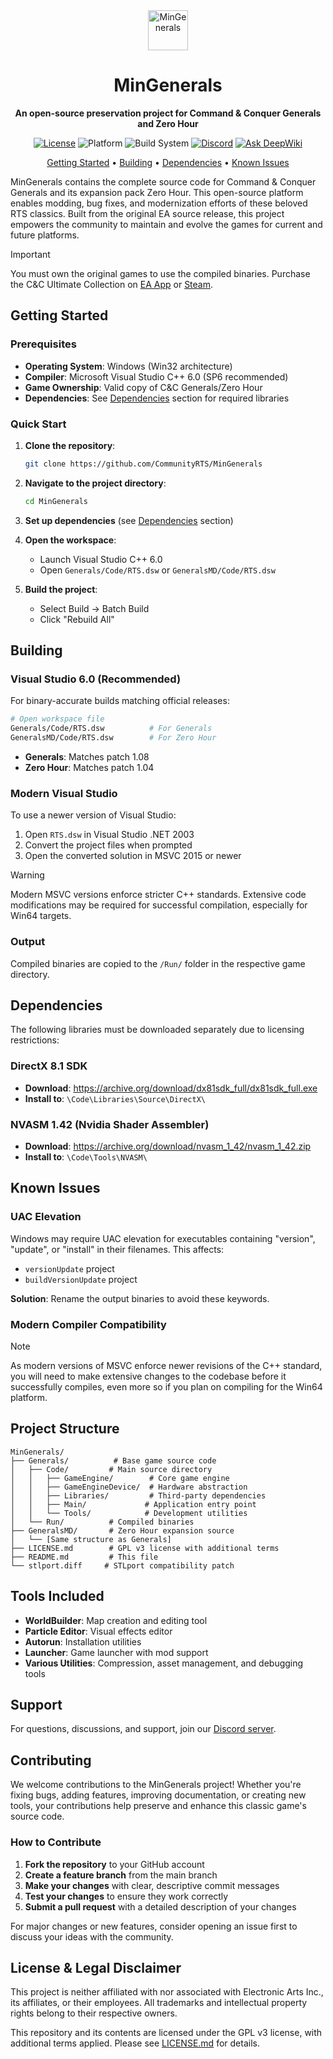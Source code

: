 <!-- markdownlint-disable -->
<div align="center">
  <img src="./Generals/Code/Main/Generals.ico" alt="MinGenerals" width="64" height="64">

# MinGenerals

**An open-source preservation project for Command & Conquer Generals and Zero Hour**

[![License](https://img.shields.io/badge/License-GPL%20v3-blue.svg)](LICENSE.md)
![Platform](https://img.shields.io/badge/Platform-Win32-lightgrey.svg)
![Build System](https://img.shields.io/badge/Build%20System-Visual%20Studio%206.0-orange.svg)
[![Discord](https://img.shields.io/badge/Discord-Join%20Server-5865F2.svg)](https://discord.gg/CRZDZEhR5p)
[![Ask DeepWiki](https://deepwiki.com/badge.svg)](https://deepwiki.com/CommunityRTS/MinGenerals)

[Getting Started](#getting-started) • [Building](#building) • [Dependencies](#dependencies) • [Known Issues](#known-issues)

</div>

MinGenerals contains the complete source code for Command & Conquer Generals and its expansion pack Zero Hour. This open-source platform enables modding, bug fixes, and modernization efforts of these beloved RTS classics. Built from the original EA source release, this project empowers the community to maintain and evolve the games for current and future platforms.

> [!IMPORTANT]
> You must own the original games to use the compiled binaries. Purchase the C&C Ultimate Collection on [EA App](https://www.ea.com/en-gb/games/command-and-conquer/command-and-conquer-the-ultimate-collection/buy/pc) or [Steam](https://store.steampowered.com/bundle/39394/Command__Conquer_The_Ultimate_Collection/).

## Getting Started

### Prerequisites

- **Operating System**: Windows (Win32 architecture)
- **Compiler**: Microsoft Visual Studio C++ 6.0 (SP6 recommended)
- **Game Ownership**: Valid copy of C&C Generals/Zero Hour
- **Dependencies**: See [Dependencies](#dependencies) section for required libraries

### Quick Start

1. **Clone the repository**:

   ```bash
   git clone https://github.com/CommunityRTS/MinGenerals
   ```

2. **Navigate to the project directory**:

   ```bash
   cd MinGenerals
   ```

3. **Set up dependencies** (see [Dependencies](#dependencies) section)

4. **Open the workspace**:
   - Launch Visual Studio C++ 6.0
   - Open `Generals/Code/RTS.dsw` or `GeneralsMD/Code/RTS.dsw`

5. **Build the project**:
   - Select Build → Batch Build
   - Click "Rebuild All"

## Building

### Visual Studio 6.0 (Recommended)

For binary-accurate builds matching official releases:

```bash
# Open workspace file
Generals/Code/RTS.dsw          # For Generals
GeneralsMD/Code/RTS.dsw        # For Zero Hour
```

- **Generals**: Matches patch 1.08
- **Zero Hour**: Matches patch 1.04

### Modern Visual Studio

To use a newer version of Visual Studio:

1. Open `RTS.dsw` in Visual Studio .NET 2003
2. Convert the project files when prompted
3. Open the converted solution in MSVC 2015 or newer

> [!WARNING]
> Modern MSVC versions enforce stricter C++ standards. Extensive code modifications may be required for successful compilation, especially for Win64 targets.

### Output

Compiled binaries are copied to the `/Run/` folder in the respective game directory.

## Dependencies

The following libraries must be downloaded separately due to licensing restrictions:

### DirectX 8.1 SDK
- **Download**: https://archive.org/download/dx81sdk_full/dx81sdk_full.exe
- **Install to**: `\Code\Libraries\Source\DirectX\`

### NVASM 1.42 (Nvidia Shader Assembler)
- **Download**: https://archive.org/download/nvasm_1_42/nvasm_1_42.zip
- **Install to**: `\Code\Tools\NVASM\`

## Known Issues

### UAC Elevation

Windows may require UAC elevation for executables containing "version", "update", or "install" in their filenames. This affects:

- `versionUpdate` project
- `buildVersionUpdate` project

**Solution**: Rename the output binaries to avoid these keywords.

### Modern Compiler Compatibility

> [!NOTE]
> As modern versions of MSVC enforce newer revisions of the C++ standard, you will need to make extensive changes to the codebase before it successfully compiles, even more so if you plan on compiling for the Win64 platform.

## Project Structure

```
MinGenerals/
├── Generals/          # Base game source code
│   ├── Code/         # Main source directory
│   │   ├── GameEngine/        # Core game engine
│   │   ├── GameEngineDevice/  # Hardware abstraction
│   │   ├── Libraries/         # Third-party dependencies
│   │   ├── Main/             # Application entry point
│   │   └── Tools/            # Development utilities
│   └── Run/          # Compiled binaries
├── GeneralsMD/       # Zero Hour expansion source
│   └── [Same structure as Generals]
├── LICENSE.md        # GPL v3 license with additional terms
├── README.md         # This file
└── stlport.diff     # STLport compatibility patch
```

## Tools Included

- **WorldBuilder**: Map creation and editing tool
- **Particle Editor**: Visual effects editor  
- **Autorun**: Installation utilities
- **Launcher**: Game launcher with mod support
- **Various Utilities**: Compression, asset management, and debugging tools

## Support

For questions, discussions, and support, join our [Discord server](https://discord.gg/CRZDZEhR5p).

## Contributing

We welcome contributions to the MinGenerals project! Whether you're fixing bugs, adding features, improving documentation, or creating new tools, your contributions help preserve and enhance this classic game's source code.

### How to Contribute

1. **Fork the repository** to your GitHub account
2. **Create a feature branch** from the main branch
3. **Make your changes** with clear, descriptive commit messages
4. **Test your changes** to ensure they work correctly
5. **Submit a pull request** with a detailed description of your changes

For major changes or new features, consider opening an issue first to discuss your ideas with the community.

## License & Legal Disclaimer

This project is neither affiliated with nor associated with Electronic Arts Inc., its affiliates, or their employees. All trademarks and intellectual property rights belong to their respective owners.

This repository and its contents are licensed under the GPL v3 license, with additional terms applied. Please see [LICENSE.md](LICENSE.md) for details.

